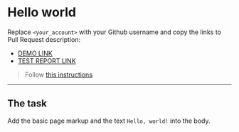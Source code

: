 # Hello world
Replace `<your_account>` with your Github username and copy the links to Pull Request description:
- [DEMO LINK](https://volodymyrklepykov.github.io/layout_hello-world/)
- [TEST REPORT LINK](https://volodymyrklepykov.github.io/layout_hello-world/report/html_report/)

> Follow [this instructions](https://github.com/mate-academy/layout_task-guideline#how-to-solve-the-layout-tasks-on-github)
___

## The task
Add the basic page markup and the text `Hello, world!` into the body.
